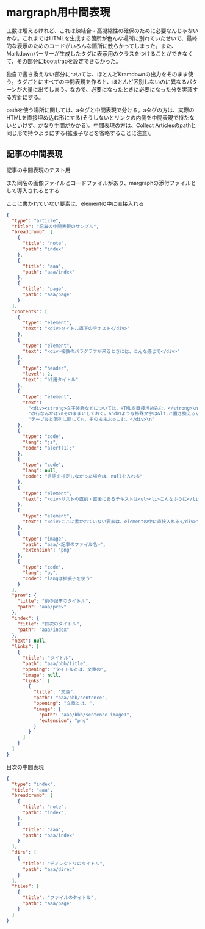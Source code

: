 # margraph用中間表現

工数は増えるけれど、これは疎結合・高凝縮性の確保のために必要なんじゃないかな。これまではHTMLを生成する箇所が色んな場所に別れていたせいで、最終的な表示のためのコードがいろんな箇所に散らかってしまった。また、Markdownパーサーが生成したタグに表示用のクラスをつけることができなくて、その部分にbootstrapを設定できなかった。

独自で書き換えない部分については、ほとんどKramdownの出力をそのまま使う。タグごとにすべての中間表現を作ると、ほとんど区別しないのに異なるパターンが大量に出てしまう。なので、必要になったときに必要になった分を実装する方針にする。

pathを使う場所に関しては、aタグと中間表現で分ける。aタグの方は、実際のHTMLを直接埋め込む形にする(そうしないとリンクの内側を中間表現で持たないといけず、かなり手間がかかる)。中間表現の方は、Collect Articlesのpathと同じ形で持つようにする(拡張子などを省略することに注意)。

## 記事の中間表現

記事の中間表現のテスト用

また同名の画像ファイルとコードファイルがあり、margraphの添付ファイルとして導入されるとする

ここに書かれていない要素は、elementの中に直接入れる

```json
{
  "type": "article",
  "title": "記事の中間表現のサンプル",
  "breadcrumb": [
    {
      "title": "note",
      "path": "index"
    },
    {
      "title": "aaa",
      "path": "aaa/index"
    },
    {
      "title": "page",
      "path": "aaa/page"
    }
  ],
  "contents": [
    {
      "type": "element",
      "text": "<div>タイトル直下のテキスト</div>"
    },
    {
      "type": "element",
      "text": "<div>複数のパラグラフが来るときには、こんな感じで</div>"
    },
    {
      "type": "header",
      "level": 2,
      "text": "h2用タイトル"
    },
    {
      "type": "element",
      "text":
        "<div><strong>文字装飾などについては、HTMLを直接埋め込む。</strong>\n"+
        "改行なんかは\nそのままにしておく。andのような特殊文字は&lt;と置き換える\n"+
        "テーブルと配列に関しても、そのままぶっこむ。</div>\n"
    },
    {
      "type": "code",
      "lang": "js",
      "code": "alert(1);"
    },
    {
      "type": "code",
      "lang": null,
      "code": "言語を指定しなかった場合は、nullを入れる"
    },
    {
      "type": "element",
      "text": "<div>リストの直前・直後にあるテキストは<ul><li>こんなふうに</li></ul>同じelementの中に入れて、divで囲む。この仕様は頑張って実装する</div>"
    },
    {
      "type": "element",
      "text": "<div>ここに書かれていない要素は、elementの中に直接入れる</div>"
    },
    {
      "type": "image",
      "path": "aaa/<記事のファイル名>",
      "extension": "png"
    },
    {
      "type": "code",
      "lang": "py",
      "code": "langは拡張子を使う"
    }
  ],
  "prev": {
    "title": "前の記事のタイトル",
    "path": "aaa/prev"
  },
  "index": {
    "title": "目次のタイトル",
    "path": "aaa/index"
  },
  "next": null,
  "links": [
    {
      "title": "タイトル",
      "path": "aaa/bbb/title",
      "opening": "タイトルとは、文章の",
      "image": null,
      "links": [
        {
          "title": "文章",
          "path": "aaa/bbb/sentence",
          "opening": "文章とは、",
          "image": {
            "path": "aaa/bbb/sentence-image1",
            "extension": "png"
          }
        }
      ]
    }
  ]
}
```

目次の中間表現

```json
{
  "type": "index",
  "title": "aaa",
  "breadcrumb": [
    {
      "title": "note",
      "path": "index",
    },
    {
      "title": "aaa",
      "path": "aaa/index"
    }
  ],
  "dirs": [
    {
      "title": "ディレクトリのタイトル",
      "path": "aaa/direc"
    }
  ],
  "files": [
    {
      "title": "ファイルのタイトル",
      "path": "aaa/page"
    }
  ]
}
```